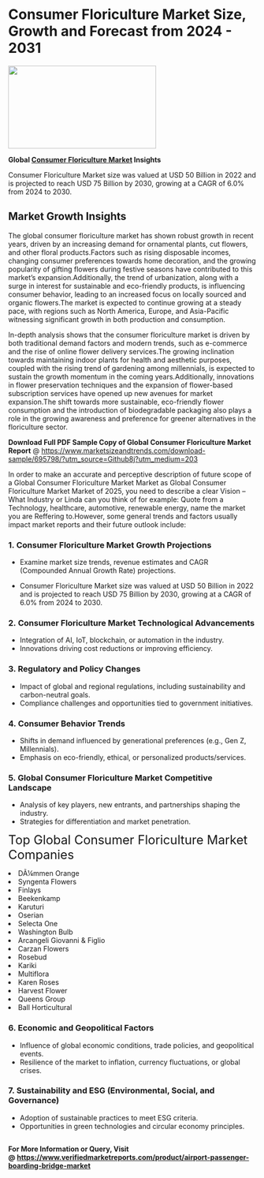 <H1>Consumer Floriculture Market Size, Growth and Forecast from 2024 - 2031</H1><img class="aligncenter size-medium wp-image-584254" src="https://thirdeyenews.in/wp-content/uploads/2024/09/Global-Market-Research-300x168.jpeg" alt="" width="300" height="168" /><p><strong>Global&nbsp;<a href="https://www.marketsizeandtrends.com/download-sample/695798/?utm_source=Github8j?utm_medium=203">Consumer Floriculture Market</a> Insights</strong></p><p>Consumer Floriculture Market size was valued at USD 50 Billion in 2022 and is projected to reach USD 75 Billion by 2030, growing at a CAGR of 6.0% from 2024 to 2030.</p><p><h2>Market Growth Insights</h2> <p>The global consumer floriculture market has shown robust growth in recent years, driven by an increasing demand for ornamental plants, cut flowers, and other floral products.Factors such as rising disposable incomes, changing consumer preferences towards home decoration, and the growing popularity of gifting flowers during festive seasons have contributed to this market’s expansion.Additionally, the trend of urbanization, along with a surge in interest for sustainable and eco-friendly products, is influencing consumer behavior, leading to an increased focus on locally sourced and organic flowers.The market is expected to continue growing at a steady pace, with regions such as North America, Europe, and Asia-Pacific witnessing significant growth in both production and consumption.</p> <p>In-depth analysis shows that the consumer floriculture market is driven by both traditional demand factors and modern trends, such as e-commerce and the rise of online flower delivery services.The growing inclination towards maintaining indoor plants for health and aesthetic purposes, coupled with the rising trend of gardening among millennials, is expected to sustain the growth momentum in the coming years.Additionally, innovations in flower preservation techniques and the expansion of flower-based subscription services have opened up new avenues for market expansion.The shift towards more sustainable, eco-friendly flower consumption and the introduction of biodegradable packaging also plays a role in the growing awareness and preference for greener alternatives in the floriculture sector.</p> <p><span class=""><strong>Download Full PDF Sample Copy of Global Consumer Floriculture Market Report</strong> @ <a href="https://www.marketsizeandtrends.com/download-sample/695798/?utm_source=Github8j?utm_medium=203" target="_blank">https://www.marketsizeandtrends.com/download-sample/695798/?utm_source=Github8j?utm_medium=203</a></span></p><p>In order to make an accurate and perceptive description of future scope of a Global&nbsp;Consumer Floriculture Market Market as Global&nbsp;Consumer Floriculture Market Market of 2025, you need to describe a clear Vision &ndash; What Industry or Linda can you think of for example: Quote from a Technology, healthcare, automotive, renewable energy, name the market you are Reffering to.However, some general trends and factors usually impact market reports and their future outlook include:</p><h3>1.&nbsp;<strong>Consumer Floriculture Market Growth Projections</strong></h3><ul><li>Examine market size trends, revenue estimates and CAGR (Compounded Annual Growth Rate) projections.</li><li><p>Consumer Floriculture Market size was valued at USD 50 Billion in 2022 and is projected to reach USD 75 Billion by 2030, growing at a CAGR of 6.0% from 2024 to 2030.</p></li></ul><h3>2.&nbsp;<strong>Consumer Floriculture Market Technological Advancements</strong></h3><ul><li>Integration of AI, IoT, blockchain, or automation in the industry.</li><li>Innovations driving cost reductions or improving efficiency.</li></ul><h3>3.&nbsp;<strong>Regulatory and Policy Changes</strong></h3><ul><li>Impact of global and regional regulations, including sustainability and carbon-neutral goals.</li><li>Compliance challenges and opportunities tied to government initiatives.</li></ul><h3>4.&nbsp;<strong>Consumer Behavior Trends</strong></h3><ul><li>Shifts in demand influenced by generational preferences (e.g., Gen Z, Millennials).</li><li>Emphasis on eco-friendly, ethical, or personalized products/services.</li></ul><h3>5.&nbsp;<strong>Global Consumer Floriculture Market Competitive Landscape</strong></h3><ul><li>Analysis of key players, new entrants, and partnerships shaping the industry.</li><li>Strategies for differentiation and market penetration.</li></ul><p data-pm-slice="1 1 []"><span style="color: inherit; font-family: inherit; font-size: 25px;">Top Global Consumer Floriculture Market Companies</span></p><div class="" data-test-id=""><p><li>DÃ¼mmen Orange</li><li> Syngenta Flowers</li><li> Finlays</li><li> Beekenkamp</li><li> Karuturi</li><li> Oserian</li><li> Selecta One</li><li> Washington Bulb</li><li> Arcangeli Giovanni & Figlio</li><li> Carzan Flowers</li><li> Rosebud</li><li> Kariki</li><li> Multiflora</li><li> Karen Roses</li><li> Harvest Flower</li><li> Queens Group</li><li> Ball Horticultural</li></p></div><h3>6.&nbsp;<strong>Economic and Geopolitical Factors</strong></h3><ul><li>Influence of global economic conditions, trade policies, and geopolitical events.</li><li>Resilience of the market to inflation, currency fluctuations, or global crises.</li></ul><h3>7.&nbsp;<strong>Sustainability and ESG (Environmental, Social, and Governance)</strong></h3><ul><li>Adoption of sustainable practices to meet ESG criteria.</li><li>Opportunities in green technologies and circular economy principles.</li></ul><h2><strong style="font-size: 14px;">For More Information or Query, Visit @&nbsp;</strong><a style="background-color: #ffffff; font-size: 14px;" href="https://www.marketsizeandtrends.com/report/consumer-floriculture-market/" target="_blank">https://www.verifiedmarketreports.com/product/airport-passenger-boarding-bridge-market</a></h2>
